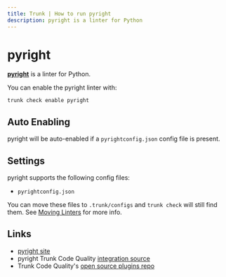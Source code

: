 ```yaml
---
title: Trunk | How to run pyright
description: pyright is a linter for Python
---
```


# pyright

[**pyright**](https://github.com/microsoft/pyright) is a linter for Python.

You can enable the pyright linter with:

```shell
trunk check enable pyright
```

## Auto Enabling

pyright will be auto-enabled if a `pyrightconfig.json` config file is present.

## Settings

pyright supports the following config files:

* `pyrightconfig.json`

You can move these files to `.trunk/configs` and `trunk check` will still find them. See [Moving Linters](../configure-linters.md#moving-linters) for more info.

## Links

* [pyright site](https://github.com/microsoft/pyright)
* pyright Trunk Code Quality [integration source](https://github.com/trunk-io/plugins/tree/main/linters/pyright)
* Trunk Code Quality's [open source plugins repo](https://github.com/trunk-io/plugins/tree/main)

